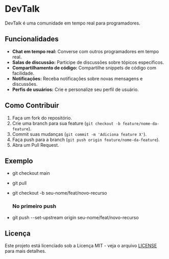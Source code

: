 # DevTalk

DevTalk é uma comunidade em tempo real para programadores.

## Funcionalidades

- **Chat em tempo real:** Converse com outros programadores em tempo real.
- **Salas de discussão:** Participe de discussões sobre tópicos específicos.
- **Compartilhamento de código:** Compartilhe snippets de código com facilidade.
- **Notificações:** Receba notificações sobre novas mensagens e discussões.
- **Perfis de usuários:** Crie e personalize seu perfil de usuário.

## Como Contribuir

1. Faça um fork do repositório.
2. Crie uma branch para sua feature (`git checkout -b feature/nome-da-feature`).
3. Commit suas mudanças (`git commit -m 'Adiciona feature X'`).
4. Faça push para a branch (`git push origin feature/nome-da-feature`).
5. Abra um Pull Request.

## Exemplo
- git checkout main
- git pull
- git checkout -b seu-nome/feat/novo-recurso

  ### No primeiro push
- git push --set-upstream origin seu-nome/feat/novo-recurso

## Licença

Este projeto está licenciado sob a Licença MIT - veja o arquivo [LICENSE](LICENSE) para mais detalhes.
